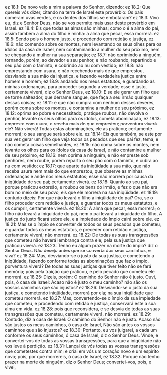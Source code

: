 ez 18.1: De novo veio a mim a palavra do Senhor, dizendo:
ez 18.2: Que quereis vós dizer, citando na terra de Israel este provérbio: Os pais comeram uvas verdes, e os dentes dos filhos se embotaram?
ez 18.3: Vivo eu, diz e Senhor Deus, não se vos permite mais usar deste provérbio em Israel.
ez 18.4: Eis que todas as almas são minhas; como o é a alma do pai, assim também a alma do filho é minha: a alma que pecar, essa morrerá.
ez 18.5: Sendo pois o homem justo, e procedendo com retidão e justiça,
ez 18.6: não comendo sobre os montes, nem levantando os seus olhes para os ídolos da casa de Israel, nem contaminando a mulher do seu próximo, nem se chegando à mulher na sua separação;
ez 18.7: não oprimindo a ninguém, tornando, porém, ao devedor e seu penhor, e não roubando, repartindo e seu pão com o faminto, e cobrindo ao nu com vestido;
ez 18.8: não emprestando com usura, e não recebendo mais de que emprestou, desviando a sua mão da injustiça, e fazendo verdadeira justiça entre homem e homem;
ez 18.9: andando nos meus estatutos, e guardando as minhas ordenanças, para proceder segundo a verdade; esse é justo, certamente viverá, diz o Senhor Deus,
ez 18.10: E se ele gerar um filho que se torne salteador, que derrame sangue, que faça a seu irmão qualquer dessas coisas;
ez 18.11: e que não cumpra com nenhum desses deveres, porém coma sobre os montes, e contamine a mulher de seu próximo,
ez 18.12: oprima ao pobre e necessitado, pratique roubos, não devolva o penhor, levante os seus olhos para os ídolos, cometa abominação,
ez 18.13: empreste com usura, e receba mais do que emprestou; porventura viverá ele? Não viverá! Todas estas abominações, ele as praticou; certamente morrerá; o seu sangue será sobre ele.
ez 18.14: Eis que também, se este por sua vez gerar um filho que veja todos os pecados que seu pai fez, tema, e não cometa coisas semelhantes,
ez 18.15: não coma sobre os montes, nem levante os olhos para os ídolos da casa de Israel, e não contamine a mulher de seu próximo,
ez 18.16: nem oprima a ninguém, e não empreste sob penhores, nem roube, porém reparta o seu pão com o faminto, e cubra ao nu com vestido;
ez 18.17: que aparte da iniqüidade a sua mão, que não receba usura nem mais do que emprestou, que observe as minhas ordenanças e ande nos meus estatutos; esse não morrerá por causa da iniqüidade de seu pai; certamente viverá.
ez 18.18: Quanto ao seu pai, porque praticou extorsão, e roubou os bens do irmão, e fez o que não era bom no meio de seu povo, eis que ele morrerá na sua iniqüidade.
ez 18.19: contudo dizeis: Por que não levará o filho a iniqüidade do pai? Ora, se o filho proceder com retidão e justiça, e guardar todos os meus estatutos, e os cumprir, certamente viverá.
ez 18.20: A alma que pecar, essa morrerá; o filho não levará a iniquidade do pai, nem o pai levará a iniquidade do filho, A justiça do justo ficará sobre ele, e a impiedade do ímpio cairá sobre ele.
ez 18.21: Mas se o ímpio se converter de todos os seus pecados que cometeu, e guardar todos os meus estatutos, e preceder com retidão e justiça, certamente viverá; não morrerá.
ez 18.22: De todas as suas transgressões que cometeu não haverá lembrança contra ele; pela sua justiça que praticou viverá.
ez 18.23: Tenho eu algum prazer na morte do ímpio? diz o Senhor Deus. Não desejo antes que se converta dos seus caminhos, e viva?
ez 18.24: Mas, desviando-se o justo da sua justiça, e cometendo a iniqüidade, fazendo conforme todas as abominações que faz o ímpio, porventura viverá? De todas as suas justiças que tiver feito não se fará memória; pois pela traição que praticou, e pelo pecado que cometeu ele morrerá.
ez 18.25: Dizeis, porém: O caminho do Senhor não é justo. Ouvi, pois, ó casa de Israel: Acaso não é justo o meu caminho? não são os vossos caminhos que são injustos?
ez 18.26: Desviando-se o justo da sua justiça, e cometendo iniqüidade, morrerá por ela; na sua iniqüidade que cometeu morrerá.
ez 18.27: Mas, convertendo-se o ímpio da sua impiedade que cometeu, e procedendo com retidão e justiça, conservará este a sua alma em vida.
ez 18.28: pois que reconsidera, e se desvia de todas as suas transgressões que cometeu, certamente viverá, não morrerá.
ez 18.29: Contudo, diz a casa de Israel: O caminho do Senhor não é justo. Acaso não são justos os meus caminhos, ó casa de Israel, Não são antes os vossos caminhos que são injustos?
ez 18.30: Portanto, eu vos julgarei, a cada um conforme os seus caminhos, ó casa de Israel, diz o Senhor Deus. Vinde, e convertei-vos de todas as vossas transgressões, para que a iniqüidade não vos leve à perdição.
ez 18.31: Lançai de vós todas as vossas transgressões que cometestes contra mim; e criai em vós um coração novo e um espírito novo; pois, por que morrereis, ó casa de Israel,
ez 18.32: Porque não tenho prazer na morte de ninguém, diz o Senhor Deus; convertei-vos, pois, e vivei,
